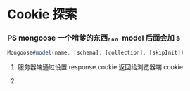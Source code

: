 # Cookie 探索

### PS mongoose 一个啃爹的东西。。。model 后面会加 s
``` javascript
Mongoose#model(name, [schema], [collection], [skipInit])
```

1. 服务器端通过设置 response.cookie 返回给浏览器端 cookie

2. 

